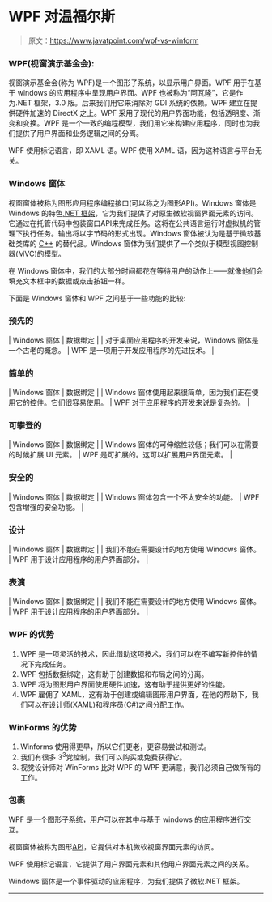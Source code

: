 # WPF 对温福尔斯

> 原文：<https://www.javatpoint.com/wpf-vs-winform>

### WPF(视窗演示基金会):

视窗演示基金会(称为 WPF)是一个图形子系统，以显示用户界面。WPF 用于在基于 windows 的应用程序中呈现用户界面。WPF 也被称为“阿瓦隆”，它是作为.NET 框架，3.0 版。后来我们用它来消除对 GDI 系统的依赖。WPF 建立在提供硬件加速的 DirectX 之上。WPF 采用了现代的用户界面功能，包括透明度、渐变和变换。WPF 是一个一致的编程模型，我们用它来构建应用程序，同时也为我们提供了用户界面和业务逻辑之间的分离。

WPF 使用标记语言，即 XAML 语。WPF 使用 XAML 语，因为这种语言与平台无关。

### Windows 窗体

视窗窗体被称为图形应用程序编程接口(可以称之为图形API)。Windows 窗体是 Windows 的特色[.NET 框架](https://www.javatpoint.com/net-framework)，它为我们提供了对原生微软视窗界面元素的访问。它通过在托管代码中包装窗口API来完成任务。这将在公共语言运行时虚拟机的管理下执行任务。输出将以字节码的形式出现。Windows 窗体被认为是基于微软基础类库的 [C++](https://www.javatpoint.com/cpp-tutorial) 的替代品。Windows 窗体为我们提供了一个类似于模型视图控制器(MVC)的模型。

在 Windows 窗体中，我们的大部分时间都花在等待用户的动作上——就像他们会填充文本框中的数据或点击按钮一样。

下面是 Windows 窗体和 WPF 之间基于一些功能的比较:

### 预先的

| Windows 窗体 | 数据绑定 |
| 对于桌面应用程序的开发来说，Windows 窗体是一个古老的概念。 | WPF 是一项用于开发应用程序的先进技术。 |

### 简单的

| Windows 窗体 | 数据绑定 |
| Windows 窗体使用起来很简单，因为我们正在使用它的控件。它们很容易使用。 | WPF 对于应用程序的开发来说是复杂的。 |

### 可攀登的

| Windows 窗体 | 数据绑定 |
| Windows 窗体的可伸缩性较低；我们可以在需要的时候扩展 UI 元素。 | WPF 是可扩展的。这可以扩展用户界面元素。 |

### 安全的

| Windows 窗体 | 数据绑定 |
| Windows 窗体包含一个不太安全的功能。 | WPF 包含增强的安全功能。 |

### 设计

| Windows 窗体 | 数据绑定 |
| 我们不能在需要设计的地方使用 Windows 窗体。 | WPF 用于设计应用程序的用户界面部分。 |

### 表演

| Windows 窗体 | 数据绑定 |
| 我们不能在需要设计的地方使用 Windows 窗体。 | WPF 用于设计应用程序的用户界面部分。 |

### WPF 的优势

1.  WPF 是一项灵活的技术，因此借助这项技术，我们可以在不编写新控件的情况下完成任务。
2.  WPF 包括数据绑定，这有助于创建数据和布局之间的分离。
3.  WPF 将为图形用户界面使用硬件加速，这有助于提供更好的性能。
4.  WPF 雇佣了 XAML，这有助于创建或编辑图形用户界面，在他的帮助下，我们可以在设计师(XAML)和程序员(C#)之间分配工作。

### WinForms 的优势

1.  Winforms 使用得更早，所以它们更老，更容易尝试和测试。
2.  我们有很多 3<sup>3</sup>党控制，我们可以购买或免费获得它。
3.  视觉设计师对 WinForms 比对 WPF 的 WPF 更满意，我们必须自己做所有的工作。

### 包裹

WPF 是一个图形子系统，用户可以在其中与基于 windows 的应用程序进行交互。

视窗窗体被称为图形[API](https://www.javatpoint.com/api-full-form)，它提供对本机微软视窗界面元素的访问。

WPF 使用标记语言，它提供了用户界面元素和其他用户界面元素之间的关系。

Windows 窗体是一个事件驱动的应用程序，为我们提供了微软.NET 框架。

* * *